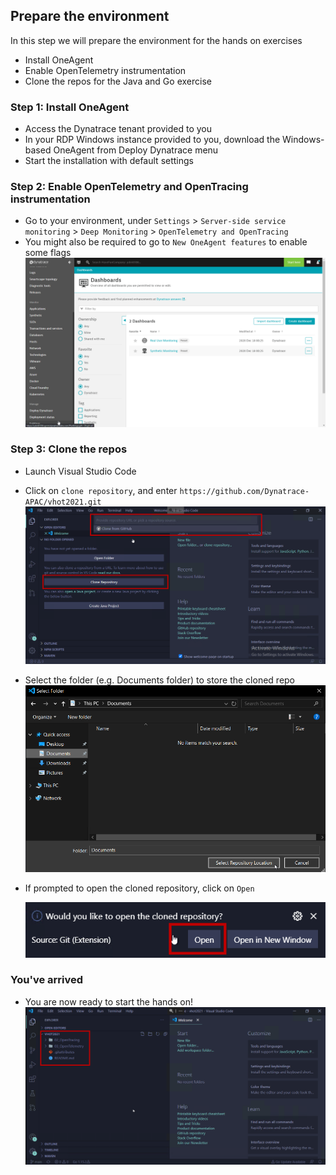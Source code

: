 ## Prepare the environment
In this step we will prepare the environment for the hands on exercises
- Install OneAgent
- Enable OpenTelemetry instrumentation
- Clone the repos for the Java and Go exercise

### Step 1: Install OneAgent
- Access the Dynatrace tenant provided to you
- In your RDP Windows instance provided to you, download the Windows-based OneAgent from Deploy Dynatrace menu
- Start the installation with default settings

### Step 2: Enable OpenTelemetry and OpenTracing instrumentation
- Go to your environment, under `Settings` > `Server-side service monitoring` > `Deep Monitoring` > `OpenTelemetry and OpenTracing`
- You might also be required to go to `New OneAgent features` to enable some flags
  ![Deep Monitoring](../../assets/images/01-DeepMonitoringSettings.gif)

### Step 3: Clone the repos
- Launch Visual Studio Code
- Click on `clone repository`, and enter
  `https://github.com/Dynatrace-APAC/vhot2021.git`
  ![CloneRepo](../../assets/images/01_prepare_the_environment-3.png)
- Select the folder (e.g. Documents folder) to store the cloned repo 
  ![Folder](../../assets/images/01_prepare_the_environment-4.png)
- If prompted to open the cloned repository, click on `Open`

  ![Open](../../assets/images/01_prepare_the_environment-5.png)

### You've arrived
- You are now ready to start the hands on!
  ![Ready](../../assets/images/01_prepare_the_environment-6.png)
